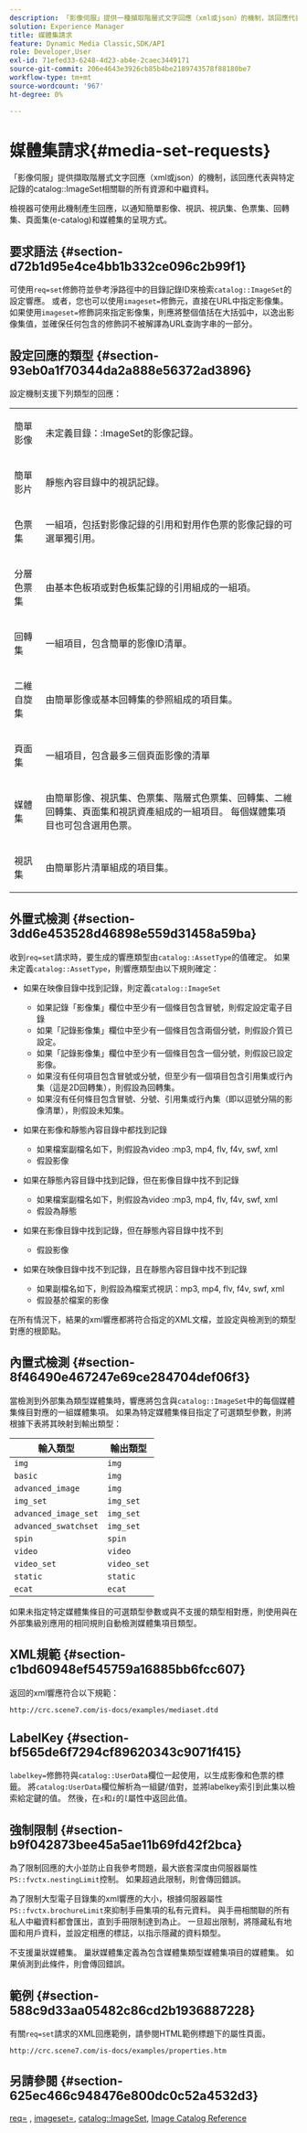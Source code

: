 ```yaml
---
description: 「影像伺服」提供一種擷取階層式文字回應（xml或json）的機制，該回應代表與特定記錄的目錄ImageSet相關聯的所有資源和中繼資料。
solution: Experience Manager
title: 媒體集請求
feature: Dynamic Media Classic,SDK/API
role: Developer,User
exl-id: 71efed33-6248-4d23-ab4e-2caec3449171
source-git-commit: 206e4643e3926cb85b4be2189743578f88180be7
workflow-type: tm+mt
source-wordcount: '967'
ht-degree: 0%

---
```


# 媒體集請求{#media-set-requests}

「影像伺服」提供擷取階層式文字回應（xml或json）的機制，該回應代表與特定記錄的catalog::ImageSet相關聯的所有資源和中繼資料。

檢視器可使用此機制產生回應，以通知簡單影像、視訊、視訊集、色票集、回轉集、頁面集(e-catalog)和媒體集的呈現方式。

## 要求語法 {#section-d72b1d95e4ce4bb1b332ce096c2b99f1}

可使用`req=set`修飾符並參考淨路徑中的目錄記錄ID來檢索`catalog::ImageSet`的設定響應。 或者，您也可以使用`imageset=`修飾元，直接在URL中指定影像集。 如果使用`imageset=`修飾詞來指定影像集，則應將整個值括在大括弧中，以逸出影像集值，並確保任何包含的修飾詞不被解譯為URL查詢字串的一部分。

## 設定回應的類型 {#section-93eb0a1f70344da2a888e56372ad3896}

設定機制支援下列類型的回應：

<table id="simpletable_3718A93699F64805A41BC8A24D7962D2"> 
 <tr class="strow"> 
  <td class="stentry"> <p>簡單影像 </p></td> 
  <td class="stentry"> <p>未定義<span class="codeph">目錄：:ImageSet</span>的影像記錄。 </p></td> 
 </tr> 
 <tr class="strow"> 
  <td class="stentry"> <p>簡單影片 </p></td> 
  <td class="stentry"> <p>靜態內容目錄中的視訊記錄。 </p></td> 
 </tr> 
 <tr class="strow"> 
  <td class="stentry"> <p>色票集 </p></td> 
  <td class="stentry"> <p>一組項，包括對影像記錄的引用和對用作色票的影像記錄的可選單獨引用。 </p></td> 
 </tr> 
 <tr class="strow"> 
  <td class="stentry"> <p>分層色票集 </p></td> 
  <td class="stentry"> <p>由基本色板項或對色板集記錄的引用組成的一組項。 </p></td> 
 </tr> 
 <tr class="strow"> 
  <td class="stentry"> <p>回轉集 </p></td> 
  <td class="stentry"> <p>一組項目，包含簡單的影像ID清單。 </p></td> 
 </tr> 
 <tr class="strow"> 
  <td class="stentry"> <p>二維自旋集 </p></td> 
  <td class="stentry"> <p>由簡單影像或基本回轉集的參照組成的項目集。 </p></td> 
 </tr> 
 <tr class="strow"> 
  <td class="stentry"> <p>頁面集 </p></td> 
  <td class="stentry"> <p>一組項目，包含最多三個頁面影像的清單 </p></td> 
 </tr> 
 <tr class="strow"> 
  <td class="stentry"> <p>媒體集 </p></td> 
  <td class="stentry"> <p>由簡單影像、視訊集、色票集、階層式色票集、回轉集、二維回轉集、頁面集和視訊資產組成的一組項目。 每個媒體集項目也可包含選用色票。 </p></td> 
 </tr> 
 <tr class="strow"> 
  <td class="stentry"> <p>視訊集 </p></td> 
  <td class="stentry"> <p>由簡單影片清單組成的項目集。 </p></td> 
 </tr> 
</table>

## 外置式檢測 {#section-3dd6e453528d46898e559d31458a59ba}

收到`req=set`請求時，要生成的響應類型由`catalog::AssetType`的值確定。 如果未定義`catalog::AssetType`，則響應類型由以下規則確定：

* 如果在映像目錄中找到記錄，則定義`catalog::ImageSet`

   * 如果記錄「影像集」欄位中至少有一個條目包含冒號，則假定設定電子目錄
   * 如果「記錄影像集」欄位中至少有一個條目包含兩個分號，則假設介質已設定。
   * 如果「記錄影像集」欄位中至少有一個條目包含一個分號，則假設已設定影像。
   * 如果沒有任何項目包含冒號或分號，但至少有一個項目包含引用集或行內集（這是2D回轉集），則假設為回轉集。
   * 如果沒有任何條目包含冒號、分號、引用集或行內集（即以逗號分隔的影像清單），則假設未知集。

* 如果在影像和靜態內容目錄中都找到記錄

   * 如果檔案副檔名如下，則假設為video :mp3, mp4, flv, f4v, swf, xml
   * 假設影像

* 如果在靜態內容目錄中找到記錄，但在影像目錄中找不到記錄

   * 如果檔案副檔名如下，則假設為video :mp3, mp4, flv, f4v, swf, xml
   * 假設為靜態

* 如果在影像目錄中找到記錄，但在靜態內容目錄中找不到

   * 假設影像

* 如果在映像目錄中找不到記錄，且在靜態內容目錄中找不到記錄

   * 如果副檔名如下，則假設為檔案式視訊：mp3, mp4, flv, f4v, swf, xml
   * 假設基於檔案的影像

在所有情況下，結果的xml響應都將符合指定的XML文檔，並設定與檢測到的類型對應的根節點。

## 內置式檢測 {#section-8f46490e467247e69ce284704def06f3}

當檢測到外部集為類型媒體集時，響應將包含與`catalog::ImageSet`中的每個媒體集條目對應的一組媒體集項。 如果為特定媒體集條目指定了可選類型參數，則將根據下表將其映射到輸出類型：

| 輸入類型 | 輸出類型 |
|---|---|
| `img` | `img` |
| `basic` | `img` |
| `advanced_image` | `img` |
| `img_set` | `img_set` |
| `advanced_image_set` | `img_set` |
| `advanced_swatchset` | `img_set` |
| `spin` | `spin` |
| `video` | `video` |
| `video_set` | `video_set` |
| `static` | `static` |
| `ecat` | `ecat` |

如果未指定特定媒體集條目的可選類型參數或與不支援的類型相對應，則使用與在外部集級別應用的相同規則自動檢測媒體集項目類型。

## XML規範 {#section-c1bd60948ef545759a16885bb6fcc607}

返回的xml響應符合以下規範：

`http://crc.scene7.com/is-docs/examples/mediaset.dtd`

## LabelKey {#section-bf565de6f7294cf89620343c9071f415}

`labelkey=`修飾符與`catalog::UserData`欄位一起使用，以生成影像和色票的標籤。 將`catalog:UserData`欄位解析為一組鍵/值對，並將labelkey索引到此集以檢索給定鍵的值。 然後，在&#x200B;*`s`*&#x200B;和&#x200B;*`i`*&#x200B;的&#x200B;*`l`*&#x200B;屬性中返回此值。

## 強制限制 {#section-b9f042873bee45a5ae11b69fd42f2bca}

為了限制回應的大小並防止自我參考問題，最大嵌套深度由伺服器屬性`PS::fvctx.nestingLimit`控制。 如果超過此限制，則會傳回錯誤。

為了限制大型電子目錄集的xml響應的大小，根據伺服器屬性`PS::fvctx.brochureLimit`來抑制手冊集項的私有元資料。 與手冊相關聯的所有私人中繼資料都會匯出，直到手冊限制達到為止。 一旦超出限制，將隱藏私有地圖和用戶資料，並設定相應的標誌，以指示隱藏的資料類型。

不支援巢狀媒體集。 巢狀媒體集定義為包含媒體集類型媒體集項目的媒體集。 如果偵測到此條件，則會傳回錯誤。

## 範例 {#section-588c9d33aa05482c86cd2b1936887228}

有關`req=set`請求的XML回應範例，請參閱HTML範例標題下的屬性頁面。

`http://crc.scene7.com/is-docs/examples/properties.htm`

## 另請參閱 {#section-625ec466c948476e800dc0c52a4532d3}

[req=](../../../../../is-api/http-ref/image-serving-api-ref/c-http-protocol-reference/c-command-reference/r-req/r-req.md#reference-907cdb4a97034db7ad94695f25552e76) ,  [imageset=](../../../../../is-api/http-ref/image-serving-api-ref/c-http-protocol-reference/c-command-reference/r-req/r-imageset-req.md#reference-c42935490db84830b31e9e649895dee3),  [catalog::ImageSet](/help/aem-is-ir-api/is-api/image-catalog/image-serving-api-ref/c-image-catalog-reference/c-image-svg-data-reference/c-image-data-reference/r-imageset-cat.md),  [Image Catalog Reference](../../../../../is-api/image-catalog/image-serving-api-ref/c-image-catalog-reference/c-overview/c-overview.md#concept-9ce2b6a133de45f783e95cabc5810ac3)

